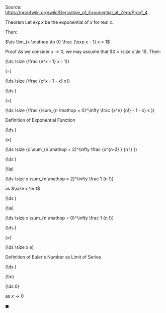 # 

Source: https://proofwiki.org/wiki/Derivative_of_Exponential_at_Zero/Proof_4

Theorem
Let $\exp x$ be the exponential of $x$ for real $x$.

Then:

$\ds \lim_{x \mathop \to 0} \frac {\exp x - 1} x = 1$


Proof
As we consider $x \to 0$, we may assume that $0 < \size x \le 1$.
Then:














\(\ds \size {\frac {e^x - 1} x - 1}\)

\(=\)







\(\ds \size {\frac {e^x - 1 - x} x}\)




















\(\ds \)

\(=\)







\(\ds \size {\frac {\sum_{n \mathop = 0}^\infty \frac {x^n} {n!} - 1 - x} x }\)





Definition of Exponential Function














\(\ds \)

\(=\)







\(\ds \size {x \sum_{n \mathop = 2}^\infty \frac {x^{n-2} } {n !} }\)




















\(\ds \)

\(\le\)







\(\ds \size x \sum_{n \mathop = 2}^\infty \frac 1 {n !}\)





as $\size x \le 1$














\(\ds \)

\(\le\)







\(\ds \size x \sum_{n \mathop = 0}^\infty \frac 1 {n !}\)




















\(\ds \)

\(=\)







\(\ds \size x e\)





Definition of Euler's Number as Limit of Series














\(\ds \)

\(\to\)







\(\ds 0\)





as $x \to 0$



$\blacksquare$





